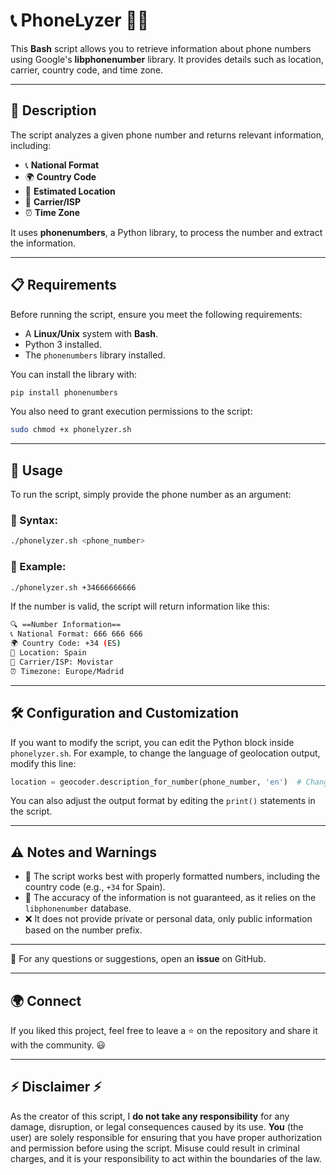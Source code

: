 # 📞 PhoneLyzer 🕵️‍♂️

This **Bash** script allows you to retrieve information about phone numbers using Google's **libphonenumber** library. It provides details such as location, carrier, country code, and time zone.

---

## 📜 Description

The script analyzes a given phone number and returns relevant information, including:

- 📞 **National Format**
- 🌍 **Country Code**
- 📍 **Estimated Location**
- 🛜 **Carrier/ISP**
- ⏰ **Time Zone**

It uses **phonenumbers**, a Python library, to process the number and extract the information.

---

## 📋 Requirements

Before running the script, ensure you meet the following requirements:

- A **Linux/Unix** system with **Bash**.
- Python 3 installed.
- The `phonenumbers` library installed.

You can install the library with:

```bash
pip install phonenumbers
```

You also need to grant execution permissions to the script:
```bash
sudo chmod +x phonelyzer.sh
```

---

## 🚀 Usage

To run the script, simply provide the phone number as an argument:

### 📌 Syntax:
```bash
./phonelyzer.sh <phone_number>
```

### 📌 Example:
```bash
./phonelyzer.sh +34666666666
```

If the number is valid, the script will return information like this:

```bash
🔍 ==Number Information==
📞 National Format: 666 666 666
🌍 Country Code: +34 (ES)
📍 Location: Spain
🛜 Carrier/ISP: Movistar
⏰ Timezone: Europe/Madrid
```

---

## 🛠 Configuration and Customization

If you want to modify the script, you can edit the Python block inside `phonelyzer.sh`. 
For example, to change the language of geolocation output, modify this line:

```python
location = geocoder.description_for_number(phone_number, 'en')  # Change 'en' to 'es' for Spanish
```

You can also adjust the output format by editing the `print()` statements in the script.

---

## ⚠️ Notes and Warnings

- 📌 The script works best with properly formatted numbers, including the country code (e.g., `+34` for Spain).
- 🚨 The accuracy of the information is not guaranteed, as it relies on the `libphonenumber` database.
- ❌ It does not provide private or personal data, only public information based on the number prefix.

---

📩 For any questions or suggestions, open an **issue** on GitHub.

---

## 🌍 Connect

If you liked this project, feel free to leave a ⭐ on the repository and share it with the community. 😃

---

## ⚡ Disclaimer ⚡

As the creator of this script, I **do not take any responsibility** for any damage, disruption, or legal consequences caused by its use. 
**You** (the user) are solely responsible for ensuring that you have proper authorization and permission before using the script. 
Misuse could result in criminal charges, and it is your responsibility to act within the boundaries of the law.
